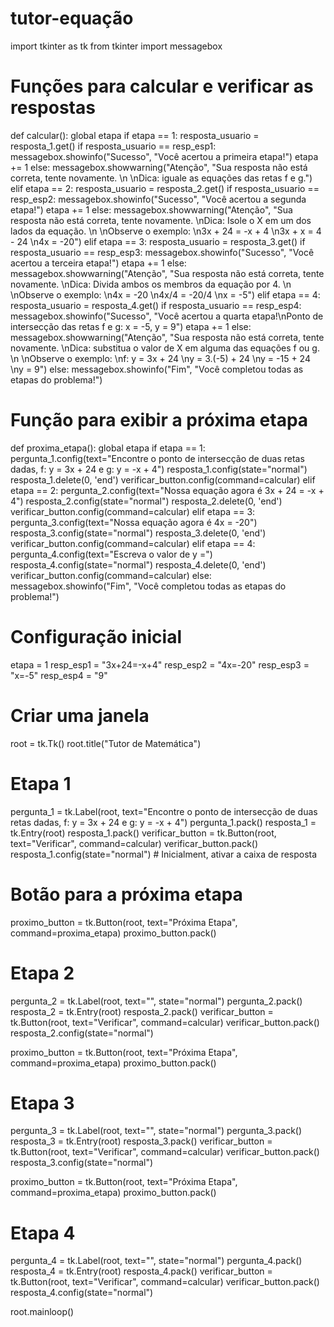 # tutor-equação
import tkinter as tk
from tkinter import messagebox

# Funções para calcular e verificar as respostas
def calcular():
    global etapa
    if etapa == 1:
        resposta_usuario = resposta_1.get()
        if resposta_usuario == resp_esp1:
            messagebox.showinfo("Sucesso", "Você acertou a primeira etapa!")
            etapa += 1
        else:
            messagebox.showwarning("Atenção", "Sua resposta não está correta, tente novamente. \n \nDica: iguale as equações das retas f e g.")                              
    elif etapa == 2:
        resposta_usuario = resposta_2.get()
        if resposta_usuario == resp_esp2:
            messagebox.showinfo("Sucesso", "Você acertou a segunda etapa!")
            etapa += 1
        else:
            messagebox.showwarning("Atenção", "Sua resposta não está correta, tente novamente. \nDica: Isole o X em um dos lados da equação. \n \nObserve o exemplo: \n3x + 24 = -x + 4 \n3x + x = 4 - 24 \n4x = -20")
    elif etapa == 3:
        resposta_usuario = resposta_3.get()
        if resposta_usuario == resp_esp3:
            messagebox.showinfo("Sucesso", "Você acertou a terceira etapa!")
            etapa += 1
        else:
            messagebox.showwarning("Atenção", "Sua resposta não está correta, tente novamente. \nDica: Divida ambos os membros da equação por 4. \n \nObserve o exemplo: \n4x = -20 \n4x/4 = -20/4 \nx = -5")
    elif etapa == 4:
        resposta_usuario = resposta_4.get()
        if resposta_usuario == resp_esp4:
            messagebox.showinfo("Sucesso", "Você acertou a quarta etapa!\nPonto de intersecção das retas f e g: x = -5, y = 9")
            etapa += 1
        else:
            messagebox.showwarning("Atenção", "Sua resposta não está correta, tente novamente. \nDica: substitua o valor de X em alguma das equações f ou g. \n \nObserve o exemplo: \nf: y = 3x + 24 \ny = 3.(-5) + 24 \ny = -15 + 24 \ny = 9")
    else:
        messagebox.showinfo("Fim", "Você completou todas as etapas do problema!")

# Função para exibir a próxima etapa
def proxima_etapa():
    global etapa
    if etapa == 1:
        pergunta_1.config(text="Encontre o ponto de intersecção de duas retas dadas, f: y = 3x + 24 e g: y = -x + 4")
        resposta_1.config(state="normal")
        resposta_1.delete(0, 'end')
        verificar_button.config(command=calcular)
    elif etapa == 2:
        pergunta_2.config(text="Nossa equação agora é 3x + 24 = -x + 4")
        resposta_2.config(state="normal")
        resposta_2.delete(0, 'end')
        verificar_button.config(command=calcular)
    elif etapa == 3:
        pergunta_3.config(text="Nossa equação agora é 4x = -20")
        resposta_3.config(state="normal")
        resposta_3.delete(0, 'end')
        verificar_button.config(command=calcular)
    elif etapa == 4:
        pergunta_4.config(text="Escreva o valor de y =")
        resposta_4.config(state="normal")
        resposta_4.delete(0, 'end')
        verificar_button.config(command=calcular)
    else:
        messagebox.showinfo("Fim", "Você completou todas as etapas do problema!")

# Configuração inicial
etapa = 1
resp_esp1 = "3x+24=-x+4"
resp_esp2 = "4x=-20"
resp_esp3 = "x=-5"
resp_esp4 = "9"

# Criar uma janela
root = tk.Tk()
root.title("Tutor de Matemática")

# Etapa 1
pergunta_1 = tk.Label(root, text="Encontre o ponto de intersecção de duas retas dadas, f: y = 3x + 24 e g: y = -x + 4")
pergunta_1.pack()
resposta_1 = tk.Entry(root)
resposta_1.pack()
verificar_button = tk.Button(root, text="Verificar", command=calcular)
verificar_button.pack()
resposta_1.config(state="normal")  # Inicialment, ativar a caixa de resposta

# Botão para a próxima etapa
proximo_button = tk.Button(root, text="Próxima Etapa", command=proxima_etapa)
proximo_button.pack()

# Etapa 2
pergunta_2 = tk.Label(root, text="", state="normal")
pergunta_2.pack()
resposta_2 = tk.Entry(root)
resposta_2.pack()
verificar_button = tk.Button(root, text="Verificar", command=calcular)
verificar_button.pack()
resposta_2.config(state="normal")

proximo_button = tk.Button(root, text="Próxima Etapa", command=proxima_etapa)
proximo_button.pack()


# Etapa 3
pergunta_3 = tk.Label(root, text="", state="normal")
pergunta_3.pack()
resposta_3 = tk.Entry(root)
resposta_3.pack()
verificar_button = tk.Button(root, text="Verificar", command=calcular)
verificar_button.pack()
resposta_3.config(state="normal")

proximo_button = tk.Button(root, text="Próxima Etapa", command=proxima_etapa)
proximo_button.pack()


# Etapa 4
pergunta_4 = tk.Label(root, text="", state="normal")
pergunta_4.pack()
resposta_4 = tk.Entry(root)
resposta_4.pack()
verificar_button = tk.Button(root, text="Verificar", command=calcular)
verificar_button.pack()
resposta_4.config(state="normal")

root.mainloop()

